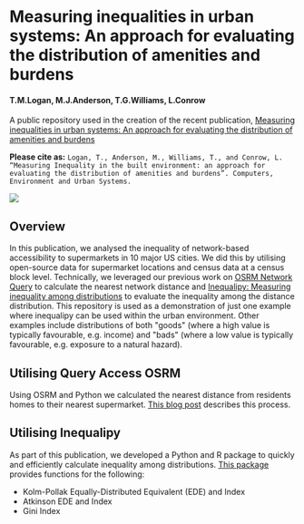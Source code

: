 # Measuring inequalities in urban systems: An approach for evaluating the distribution of amenities and burdens
#### T.M.Logan, M.J.Anderson, T.G.Williams, L.Conrow
A public repository used in the creation of the recent publication, [Measuring inequalities in urban systems: An approach for evaluating the distribution of amenities and burdens](https://www.sciencedirect.com/science/article/pii/S0198971520303239)

**Please cite as:**
`Logan, T., Anderson, M., Williams, T., and Conrow, L. “Measuring Inequality in the built environment: an approach for evaluating the distribution of amenities and burdens”. Computers, Environment and Urban Systems. `

![](https://ars.els-cdn.com/content/image/1-s2.0-S0198971520303239-ga1_lrg.jpg)

## Overview
In this publication, we analysed the inequality of network-based accessibility to supermarkets in 10 major US cities. We did this by utilising open-source data for supermarket locations and census data at a census block level. Technically, we leveraged our previous work on [OSRM Network Query](https://github.com/urutau-nz/query_access_osrm) to calculate the nearest network distance and [Inequalipy: Measuring inequality among distributions](https://pypi.org/project/inequalipy/) to evaluate the inequality among the distance distribution. This repository is used as a demonstration of just one example where inequalipy can be used within the urban environment. Other examples include distributions of both "goods" (where a high value is typically favourable, e.g. income) and "bads" (where a low value is typically favourable, e.g. exposure to a natural hazard).

## Utilising Query Access OSRM
Using OSRM and Python we calculated the nearest distance from residents homes to their nearest supermarket. [This blog post](https://urutau.co.nz/how-to/osrm/) describes this process.

## Utilising Inequalipy
As part of this publication, we developed a Python and R package to quickly and efficiently calculate inequality among distributions. [This package](https://pypi.org/project/inequalipy/) provides functions for the following:

* Kolm-Pollak Equally-Distributed Equivalent (EDE) and Index
* Atkinson EDE and Index
* Gini Index
